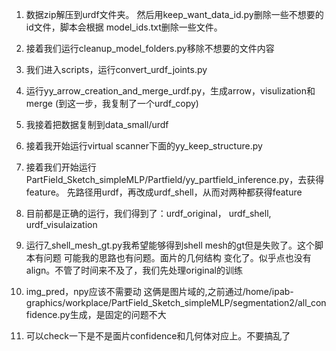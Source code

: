 1. 数据zip解压到urdf文件夹。
然后用keep_want_data_id.py删除一些不想要的id文件，脚本会根据
model_ids.txt删除一些文件。

2. 接着我们运行cleanup_model_folders.py移除不想要的文件内容

3. 我们进入scripts，运行convert_urdf_joints.py

4. 运行yy_arrow_creation_and_merge_urdf.py，生成arrow，visulization和merge
(到这一步，我复制了一个urdf_copy)

5. 我接着把数据复制到data_small/urdf

6. 接着我开始运行virtual scanner下面的yy_keep_structure.py

7. 接着我们开始运行PartField_Sketch_simpleMLP/Partfield/yy_partfield_inference.py，去获得feature。
先路径用urdf，再改成urdf_shell，从而对两种都获得feature

7. 目前都是正确的运行，我们得到了：urdf_original， urdf_shell, urdf_visulaization

8. 运行7_shell_mesh_gt.py我希望能够得到shell mesh的gt但是失败了。这个脚本有问题 可能我的思路也有问题。面片的几何结构
变化了。似乎点也没有align。不管了时间来不及了，我们先处理original的训练

9. img_pred，npy应该不需要动 这俩是图片域的,之前通过/home/ipab-graphics/workplace/PartField_Sketch_simpleMLP/segmentation2/all_confidence.py生成，是固定的问题不大

10. 可以check一下是不是面片confidence和几何体对应上。不要搞乱了 